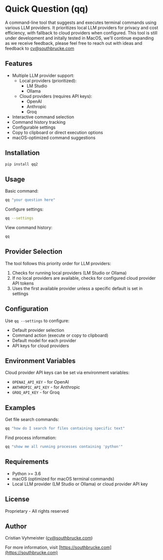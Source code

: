 # Quick Question (qq)

A command-line tool that suggests and executes terminal commands using various LLM providers. It prioritizes local LLM providers for privacy and cost efficiency, with fallback to cloud providers when configured. This tool is still under development and initally tested in MacOS, we'll continue expanding as we receive feedback, please feel free to reach out with ideas and feedback to cv@southbrucke.com

## Features

- Multiple LLM provider support:
  - Local providers (prioritized):
    - LM Studio
    - Ollama
  - Cloud providers (requires API keys):
    - OpenAI
    - Anthropic
    - Groq
- Interactive command selection
- Command history tracking
- Configurable settings
- Copy to clipboard or direct execution options
- macOS-optimized command suggestions

## Installation

```bash
pip install qq2
```

## Usage

Basic command:
```bash
qq "your question here"
```

Configure settings:
```bash
qq --settings
```

View command history:
```bash
qq
```

## Provider Selection

The tool follows this priority order for LLM providers:

1. Checks for running local providers (LM Studio or Ollama)
2. If no local providers are available, checks for configured cloud provider API tokens
3. Uses the first available provider unless a specific default is set in settings

## Configuration

Use `qq --settings` to configure:
- Default provider selection
- Command action (execute or copy to clipboard)
- Default model for each provider
- API keys for cloud providers

## Environment Variables

Cloud provider API keys can be set via environment variables:
- `OPENAI_API_KEY` - for OpenAI
- `ANTHROPIC_API_KEY` - for Anthropic
- `GROQ_API_KEY` - for Groq

## Examples

Get file search commands:
```bash
qq "how do I search for files containing specific text"
```

Find process information:
```bash
qq "show me all running processes containing 'python'"
```

## Requirements

- Python >= 3.6
- macOS (optimized for macOS terminal commands)
- Local LLM provider (LM Studio or Ollama) or cloud provider API key

## License

Proprietary - All rights reserved

## Author

Cristian Vyhmeister (cv@southbrucke.com)

For more information, visit [https://southbrucke.com](https://southbrucke.com)